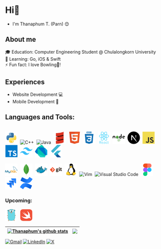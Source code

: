 # Hi👋
- I'm Thanaphum T. (Parn) 😊

## About me
<div>
🎓 Education: Computer Engineering Student @ Chulalongkorn University
<br/>
🌱 Learning: Go, iOS & Swift
<br/>
⚡ Fun fact: I love Bowling🎳!
</div>

## Experiences
- Website Development 💻
- Mobile Development 📱

## Languages and Tools:
<br/>
<div>
<img alt="Python" width="40px" height="40px" src="https://github.com/devicons/devicon/blob/master/icons/python/python-original.svg" title="Python"/>&nbsp; 
<img alt="C++" width="40px" height="40px" src="https://github.com/isocpp/logos/blob/master/cpp_logo.svg" />&nbsp;
<img alt="Java" width="40px" height="40px" src="https://github.com/abranhe/programming-languages-logos/blob/master/src/java/java.svg" />&nbsp;
<img alt="Scala" width="40px" height="40px" src="https://github.com/devicons/devicon/blob/master/icons/scala/scala-original.svg" />&nbsp;
<img src="https://github.com/devicons/devicon/blob/master/icons/html5/html5-original.svg" title="HTML5" alt="HTML" width="40" height="40"/>&nbsp;
<img src="https://github.com/devicons/devicon/blob/master/icons/css3/css3-plain-wordmark.svg"  title="CSS3" alt="CSS" width="40" height="40"/>&nbsp;
<img src="https://github.com/devicons/devicon/blob/master/icons/react/react-original-wordmark.svg" title="React" alt="React" width="40" height="40"/>&nbsp;
<img src="https://github.com/devicons/devicon/blob/master/icons/nodejs/nodejs-original-wordmark.svg" title="NodeJS" alt="NodeJS" width="40" height="40"/>&nbsp;
<img src="https://github.com/devicons/devicon/blob/master/icons/nextjs/nextjs-original.svg" title="NextJS" alt="NextJs" width="40" height="40"/>&nbsp;
<img src="https://github.com/devicons/devicon/blob/master/icons/javascript/javascript-original.svg" title="JavaScript" alt="JavaScript" width="40" height="40"/>&nbsp;
<img src="https://github.com/devicons/devicon/blob/master/icons/typescript/typescript-plain.svg" title="TypeScript" alt="TypeScript" width="40" height="40"/>&nbsp;
<img src="https://github.com/devicons/devicon/blob/master/icons/tailwindcss/tailwindcss-original.svg" title="Tailwind" alt="Tailwind" width="40" height="40"/>&nbsp;
<img src="https://github.com/devicons/devicon/blob/master/icons/dart/dart-original.svg" title="Dart" alt="Dart" width="40" height="40"/>&nbsp;
<img src="https://github.com/devicons/devicon/blob/master/icons/flutter/flutter-original.svg" title="Flutter" alt="Flutter" width="40" height="40"/>&nbsp;
</div>
<br/>
<div>
<img src="https://github.com/devicons/devicon/blob/master/icons/mysql/mysql-original-wordmark.svg" title="MySQL"  alt="MySQL" width="40" height="40"/>&nbsp;
<img src="https://github.com/devicons/devicon/blob/master/icons/mongodb/mongodb-original.svg" title="mongodb"  alt="mongodb" width="40" height="40"/>&nbsp;
<img src="https://github.com/devicons/devicon/blob/master/icons/docker/docker-original.svg" title="Docker" alt="Docker" width="40" height="40"/>&nbsp;
<img src="https://github.com/devicons/devicon/blob/master/icons/git/git-original-wordmark.svg" title="Git" alt="Git" width="40" height="40"/>&nbsp;
<img src="https://github.com/devicons/devicon/blob/master/icons/linux/linux-original.svg" title="Linux" alt="Linux" width="40" height="40"/>&nbsp;
<img alt="Vim" width="40px" height="40px" src="https://upload.wikimedia.org/wikipedia/commons/9/9f/Vimlogo.svg" />&nbsp;
<img alt="Visual Studio Code" width="40px" height="40px" src="https://img.icons8.com/color/48/000000/visual-studio-code-2019.png" />&nbsp;
<img alt="Figma" width="40px" height="40px" src="https://github.com/devicons/devicon/blob/master/icons/figma/figma-original.svg" />&nbsp;
<img alt="Jira" width="40px" height="40px" src="https://github.com/devicons/devicon/blob/master/icons/jira/jira-original.svg" />&nbsp;
<img alt="Confluence" width="40px" height="40px" src="https://github.com/devicons/devicon/blob/master/icons/confluence/confluence-original.svg" />&nbsp;
</div>

### Upcoming:

<img alt="Go" width="40px" height="40px" src="https://github.com/devicons/devicon/blob/master/icons/go/go-original.svg" />&nbsp;
<img alt="Swift" width="40px" height="40px" src="https://github.com/devicons/devicon/blob/master/icons/swift/swift-original.svg" />&nbsp;
<br />

| <a href="https://github.com/anuraghazra/github-readme-stats"><img align="center" src="https://github-readme-stats.vercel.app/api?username=parnthana&show_icons=true&include_all_commits=true&theme=buefy&hide_border=true" alt="Thanaphum's github stats" /></a> | <a href="https://github.com/anuraghazra/github-readme-stats"><img align="center" src="https://github-readme-stats.vercel.app/api/top-langs/?username=parnthana&layout=compact&theme=buefy&hide_border=true" /></a> |
| ------------- | ------------- |


  
<a href="mailto:thanaphum.tw@gmail.com?">![Gmail](https://img.shields.io/badge/Gmail-D14836?style=for-the-badge&logo=gmail&logoColor=white)</a>
<a href="https://www.linkedin.com/in/parnthana">![LinkedIn](https://img.shields.io/badge/linkedin-%230077B5.svg?style=for-the-badge&logo=linkedin&logoColor=white)</a>
<a href="https://twitter.com/parnthana_">
  ![X](https://img.shields.io/badge/X-%23000000.svg?style=for-the-badge&logo=X&logoColor=white)
</a>
